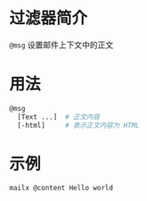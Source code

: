# 过滤器简介 

`@msg` 设置邮件上下文中的正文
 

# 用法

```bash
@msg
  [Text ...]  # 正文内容
  [-html]     # 表示正文内容为 HTML
```


# 示例

```bash
mailx @content Hello world
```

